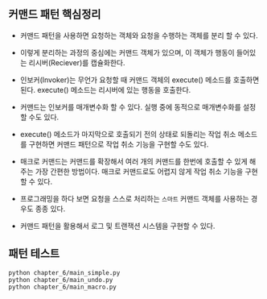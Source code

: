 
## 커맨드 패턴 핵심정리

- 커맨드 패턴을 사용하면 요청하는 객체와 요청을 수행하는 객체를 분리 할 수 있다.

- 이렇게 분리하는 과정의 중심에는 커맨드 객체가 있으며, 이 객체가 행동이 들어있는 리시버(Reciever)를 캡슐화한다.

- 인보커(Invoker)는 무언가 요청할 때 커맨드 객체의 execute() 메소드를 호출하면 된다. execute() 메소드는 리시버에 있는 행동을 호출한다.

- 커맨드는 인보커를 매개변수화 할 수 있다. 실행 중에 동적으로 매개변수화를 설정할 수도 있다.

- execute() 메소드가 마지막으로 호출되기 전의 상태로 되돌리는 작업 취소 메소드를 구현하면 커맨드 패턴으로 작업 취소 기능을 구현할 수도 있다.

- 매크로 커맨드는 커맨드를 확장해서 여러 개의 커맨드를 한번에 호출할 수 있게 해 주는 가장 간편한 방법이다. 매크로 커맨드로도 어렵지 않게 작업 취소 기능을 구현할 수 있다.

- 프로그래밍을 하다 보면 요청을 스스로 처리하는 `스마트` 커맨드 객체를 사용하는 경우도 종종 있다.

- 커맨드 패턴을 활용해서 로그 및 트랜잭션 시스템을 구현할 수 있다.

## 패턴 테스트
```
python chapter_6/main_simple.py
python chapter_6/main_undo.py
python chapter_6/main_macro.py
```
